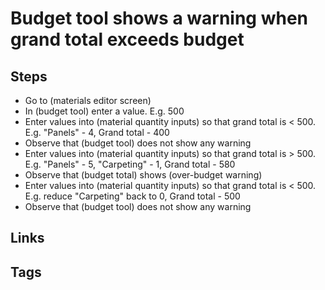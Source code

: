 # Budget tool shows a warning when grand total exceeds budget

## Steps

- Go to (materials editor screen)
- In (budget tool) enter a value. E.g. 500
- Enter values into (material quantity inputs) so that grand total is < 500. E.g. "Panels" - 4, Grand total - 400
- Observe that (budget tool) does not show any warning
- Enter values into (material quantity inputs) so that grand total is > 500. E.g. "Panels" - 5, "Carpeting" - 1, Grand total - 580
- Observe that (budget total) shows (over-budget warning)
- Enter values into (material quantity inputs) so that grand total is < 500. E.g. reduce "Carpeting" back to 0, Grand total - 500
- Observe that (budget tool) does not show any warning

## Links

## Tags